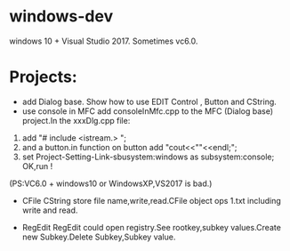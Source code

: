 #  windows-dev


windows 10 + Visual Studio 2017. Sometimes vc6.0. 


# Projects:

* add 
Dialog base. Show how to use EDIT Control , Button and CString.
 
* use console in MFC 
add consoleInMfc.cpp to the MFC (Dialog base) project.In the xxxDlg.cpp file:    
1. add "# include <istream.> ";   
2. and a button.in function on button add "cout<<""<<endl;";   
3. set Project-Setting-Link-sbusystem:windows as subsystem:console;   
OK,run !      

(PS:VC6.0 + windows10 or WindowsXP,VS2017 is bad.)

* CFile
CString store file name,write,read.CFile object ops 1.txt including write and read.

* RegEdit
RegEdit could open registry.See rootkey,subkey values.Create new Subkey.Delete Subkey,Subkey value.  

